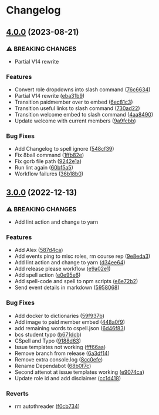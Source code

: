 # Changelog

## [4.0.0](https://github.com/hullcss/hullcss-discord-bot/compare/v3.0.0...v4.0.0) (2023-08-21)


### ⚠ BREAKING CHANGES

* Partial V14 rewrite

### Features

* Convert role dropdowns into slash command ([76c6634](https://github.com/hullcss/hullcss-discord-bot/commit/76c6634c9156b207e288a8105fc753dae1ded987))
* Partial V14 rewrite ([eba31b9](https://github.com/hullcss/hullcss-discord-bot/commit/eba31b9d2d74b5a74c0abbaf92fc0fd79ae25ccf))
* Transition paidmember over to embed ([6ec81c3](https://github.com/hullcss/hullcss-discord-bot/commit/6ec81c3d07e7df758d8c9b40c308af123ebc4390))
* Transition useful links to slash command ([730ad22](https://github.com/hullcss/hullcss-discord-bot/commit/730ad225e9b50d2e173d8037f8619a27d8f83f0b))
* Transition welcome embed to slash command ([4aa8490](https://github.com/hullcss/hullcss-discord-bot/commit/4aa84902682d4b1fef44f3a83b3cc7c6751c1e00))
* Update welcome with current members ([9a9fcbb](https://github.com/hullcss/hullcss-discord-bot/commit/9a9fcbbbf1d2a960b7900c4081cbcd0f257f90ad))


### Bug Fixes

* Add Changelog to spell ignore ([548cf39](https://github.com/hullcss/hullcss-discord-bot/commit/548cf3969730201264c837c63589088cc3b19b37))
* Fix 8ball command ([1ffb82e](https://github.com/hullcss/hullcss-discord-bot/commit/1ffb82ee1338c281437ecc8216fa4d0d1e5b2fbe))
* Fix gorb file path ([9242e1a](https://github.com/hullcss/hullcss-discord-bot/commit/9242e1a0a871fe3893477fe5c4cab6c8c3173b69))
* Run lint again ([60bf5a5](https://github.com/hullcss/hullcss-discord-bot/commit/60bf5a5e1548b8020b5072abe487b2f2a44c60de))
* Workflow failures ([36b18b0](https://github.com/hullcss/hullcss-discord-bot/commit/36b18b06a8bbc22a4eff48756fd92337cdf9ecba))

## [3.0.0](https://github.com/hullcss/hullcss-discord-bot/compare/v2.0.0...v3.0.0) (2022-12-13)

### ⚠ BREAKING CHANGES

- Add lint action and change to yarn

### Features

- Add Alex ([587d4ca](https://github.com/hullcss/hullcss-discord-bot/commit/587d4cad63f8d8af56f89ead930b6139e5c04069))
- Add events ping to misc roles, rm course rep ([9e8eda3](https://github.com/hullcss/hullcss-discord-bot/commit/9e8eda39e6307adae68f1a042f4beedd902d6d36))
- Add lint action and change to yarn ([d34ee64](https://github.com/hullcss/hullcss-discord-bot/commit/d34ee641078990e21ef6549b3feff99f809306bf))
- Add release please workflow ([e9a02e1](https://github.com/hullcss/hullcss-discord-bot/commit/e9a02e19d3bcd47945c2a051cea1722220f5f6e8))
- Add spell action ([e0e95e6](https://github.com/hullcss/hullcss-discord-bot/commit/e0e95e63dd0c56043d707cdd8f05497dac279ae7))
- Add spell-code and spell to npm scripts ([e6e72b2](https://github.com/hullcss/hullcss-discord-bot/commit/e6e72b22ab7b10d2d3be1338eb08b6cdc8c96212))
- Send event details in markdown ([5958068](https://github.com/hullcss/hullcss-discord-bot/commit/595806866ac3a374d2bc0578f1e89784db422690))

### Bug Fixes

- Add docker to dictionaries ([59f937b](https://github.com/hullcss/hullcss-discord-bot/commit/59f937b47bd8ef632d2be1ebeba8a46a7fc748fd))
- Add image to paid member embed ([448a0f9](https://github.com/hullcss/hullcss-discord-bot/commit/448a0f929671d8bac87b97aea9a14129b67af93d))
- add remaining words to cspell.json ([6d46f83](https://github.com/hullcss/hullcss-discord-bot/commit/6d46f832967b8f835213aa36e43d4037dff7fbc9))
- bcs student typo ([b671dcb](https://github.com/hullcss/hullcss-discord-bot/commit/b671dcb7c7f27aa25fcdb4faa1e392be4f3c6423))
- CSpell and Typo ([9188d63](https://github.com/hullcss/hullcss-discord-bot/commit/9188d63e4bb12a3c1c7da05b302bf4e9f936d165))
- Issue templates not working ([fff66aa](https://github.com/hullcss/hullcss-discord-bot/commit/fff66aa33da4ea99c73ad76984e4282284006cfa))
- Remove branch from release ([6a3df14](https://github.com/hullcss/hullcss-discord-bot/commit/6a3df14325d029ae4b0dd0c7674d2d36f3dd1415))
- Remove extra console.log ([8cc0efe](https://github.com/hullcss/hullcss-discord-bot/commit/8cc0efe01d1ef23b5b715330d33818b62a067a82))
- Rename Dependabot ([68b0f7c](https://github.com/hullcss/hullcss-discord-bot/commit/68b0f7cb257ebaa8a2af33d9da5924f01e4f1a0b))
- Second attenot at issue templates working ([e9074ca](https://github.com/hullcss/hullcss-discord-bot/commit/e9074ca121828e7b789c4ca8e2cf976ca4e81fcc))
- Update role id and add disclaimer ([cc1d418](https://github.com/hullcss/hullcss-discord-bot/commit/cc1d418c54e090a1a3a38d5d6ef47a70dfe8a5f1))

### Reverts

- rm autothreader ([f0cb734](https://github.com/hullcss/hullcss-discord-bot/commit/f0cb73406e36de7bbc1237808877e644a38f62d3))
